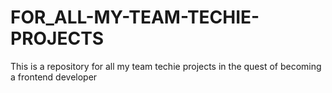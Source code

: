 # FOR_ALL-MY-TEAM-TECHIE-PROJECTS
This is a repository for all my team techie projects in the quest of becoming a frontend developer 
